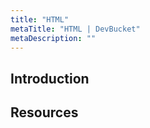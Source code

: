 ```yaml
---
title: "HTML"
metaTitle: "HTML | DevBucket"
metaDescription: ""
---
```


## Introduction


## Resources
